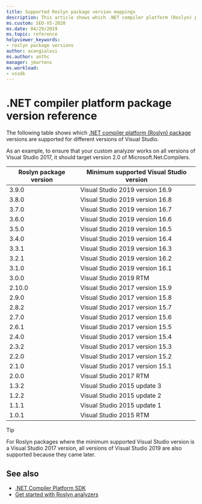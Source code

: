 ```yaml
---
title: Supported Roslyn package version mappings
description: This article shows which .NET compiler platform (Roslyn) package versions are supported for different versions of Visual Studio.
ms.custom: SEO-VS-2020
ms.date: 04/29/2019
ms.topic: reference
helpviewer_keywords:
- roslyn package versions
author: acangialosi
ms.author: anthc
manager: jmartens
ms.workload:
- vssdk
---
```

# .NET compiler platform package version reference

The following table shows which [.NET compiler platform (Roslyn) package](https://www.nuget.org/packages/Microsoft.Net.Compilers/) versions are supported for different versions of Visual Studio.

As an example, to ensure that your custom analyzer works on all versions of Visual Studio 2017, it should target version 2.0 of Microsoft.Net.Compilers.

| Roslyn package version | Minimum supported Visual Studio version |
| - | - |
| 3.9.0 | Visual Studio 2019 version 16.9 |
| 3.8.0 | Visual Studio 2019 version 16.8 |
| 3.7.0 | Visual Studio 2019 version 16.7 |
| 3.6.0 | Visual Studio 2019 version 16.6 |
| 3.5.0 | Visual Studio 2019 version 16.5 |
| 3.4.0 | Visual Studio 2019 version 16.4 |
| 3.3.1 | Visual Studio 2019 version 16.3 |
| 3.2.1 | Visual Studio 2019 version 16.2 |
| 3.1.0 | Visual Studio 2019 version 16.1 |
| 3.0.0 | Visual Studio 2019 RTM |
| 2.10.0 | Visual Studio 2017 version 15.9 |
| 2.9.0 | Visual Studio 2017 version 15.8 |
| 2.8.2 | Visual Studio 2017 version 15.7 |
| 2.7.0 | Visual Studio 2017 version 15.6 |
| 2.6.1 | Visual Studio 2017 version 15.5 |
| 2.4.0 | Visual Studio 2017 version 15.4 |
| 2.3.2 | Visual Studio 2017 version 15.3 |
| 2.2.0 | Visual Studio 2017 version 15.2 |
| 2.1.0 | Visual Studio 2017 version 15.1 |
| 2.0.0 | Visual Studio 2017 RTM |
| 1.3.2 | Visual Studio 2015 update 3 |
| 1.2.2 | Visual Studio 2015 update 2 |
| 1.1.1 | Visual Studio 2015 update 1 |
| 1.0.1 | Visual Studio 2015 RTM |

> [!TIP]
> For Roslyn packages where the minimum supported Visual Studio version is a Visual Studio 2017 version, all versions of Visual Studio 2019 are also supported because they came later.

## See also

- [.NET Compiler Platform SDK](/dotnet/csharp/roslyn-sdk/)
- [Get started with Roslyn analyzers](getting-started-with-roslyn-analyzers.md)
